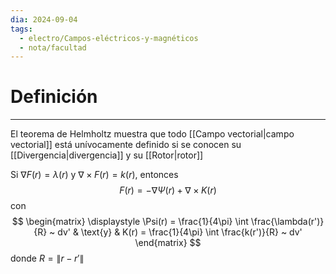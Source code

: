 ```yaml
---
dia: 2024-09-04
tags:
  - electro/Campos-eléctricos-y-magnéticos
  - nota/facultad
---
```

# Definición
---
El teorema de Helmholtz muestra que todo [[Campo vectorial|campo vectorial]] está unívocamente definido si se conocen su [[Divergencia|divergencia]] y su [[Rotor|rotor]]

Si $\nabla F(r) = \lambda(r)$ y $\nabla \times F(r) = k(r)$, entonces $$ F(r) = - \nabla \Psi(r) + \nabla \times K(r) $$ con $$ \begin{matrix} 
    \displaystyle \Psi(r) = \frac{1}{4\pi} \int \frac{\lambda(r')}{R} ~ dv' & \text{y} & K(r) = \frac{1}{4\pi} \int \frac{k(r')}{R} ~ dv'
\end{matrix} $$ donde $R = \lVert r - r' \rVert$